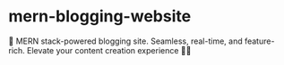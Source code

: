 # mern-blogging-website
🚀 MERN stack-powered blogging site. Seamless, real-time, and feature-rich. Elevate your content creation experience 📝✨
